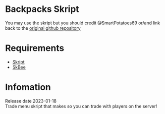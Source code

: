 # Backpacks Skript
You may use the skript but you should credit @SmartPotatoes69 or/and link back to the <a href="https://github.com/SmartPotatoes69/Trade-Skript">original github repository</a>

# **Requirements**

- <a href="https://github.com/SkriptLang/Skript/releases">Skript</a>
- <a href="https://github.com/ShaneBeee/SkBee/releases">SkBee</a>

# **Infomation**
Release date 2023-01-18                                                                                          
Trade menu skript that makes so you can trade with players on the server!

